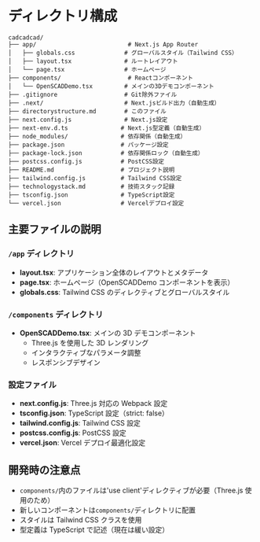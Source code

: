 # ディレクトリ構成

```
cadcadcad/
├── app/                          # Next.js App Router
│   ├── globals.css              # グローバルスタイル（Tailwind CSS）
│   ├── layout.tsx               # ルートレイアウト
│   └── page.tsx                 # ホームページ
├── components/                   # Reactコンポーネント
│   └── OpenSCADDemo.tsx         # メインの3Dデモコンポーネント
├── .gitignore                   # Git除外ファイル
├── .next/                       # Next.jsビルド出力（自動生成）
├── directorystructure.md        # このファイル
├── next.config.js               # Next.js設定
├── next-env.d.ts               # Next.js型定義（自動生成）
├── node_modules/               # 依存関係（自動生成）
├── package.json                # パッケージ設定
├── package-lock.json           # 依存関係ロック（自動生成）
├── postcss.config.js           # PostCSS設定
├── README.md                   # プロジェクト説明
├── tailwind.config.js          # Tailwind CSS設定
├── technologystack.md          # 技術スタック記録
├── tsconfig.json               # TypeScript設定
└── vercel.json                 # Vercelデプロイ設定
```

## 主要ファイルの説明

### `/app` ディレクトリ

- **layout.tsx**: アプリケーション全体のレイアウトとメタデータ
- **page.tsx**: ホームページ（OpenSCADDemo コンポーネントを表示）
- **globals.css**: Tailwind CSS のディレクティブとグローバルスタイル

### `/components` ディレクトリ

- **OpenSCADDemo.tsx**: メインの 3D デモコンポーネント
  - Three.js を使用した 3D レンダリング
  - インタラクティブなパラメータ調整
  - レスポンシブデザイン

### 設定ファイル

- **next.config.js**: Three.js 対応の Webpack 設定
- **tsconfig.json**: TypeScript 設定（strict: false）
- **tailwind.config.js**: Tailwind CSS 設定
- **postcss.config.js**: PostCSS 設定
- **vercel.json**: Vercel デプロイ最適化設定

## 開発時の注意点

- `components/`内のファイルは'use client'ディレクティブが必要（Three.js 使用のため）
- 新しいコンポーネントは`components/`ディレクトリに配置
- スタイルは Tailwind CSS クラスを使用
- 型定義は TypeScript で記述（現在は緩い設定）
